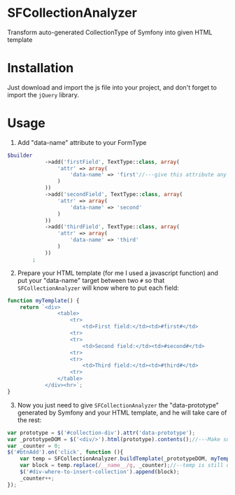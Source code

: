 # SFCollectionAnalyzer
Transform auto-generated CollectionType of Symfony into given HTML template

# Installation
Just download and import the js file into your project, and don't forget to import the `jQuery` library.

# Usage
1. Add "data-name" attribute to your FormType
```php
$builder
            ->add('firstField', TextType::class, array(
                'attr' => array(
                    'data-name' => 'first'//---give this attribute any name you want
                )
            ))
            ->add('secondField', TextType::class, array(
                'attr' => array(
                    'data-name' => 'second'
                )
            ))
            ->add('thirdField', TextType::class, array(
                'attr' => array(
                    'data-name' => 'third'
                )
            ))
        ;
```
2. Prepare your HTML template (for me I used a javascript function) and put your "data-name" target between two `#` so that `SFCollectionAnalyzer` will know where to put each field:
```javascript
function myTemplate() {
    return `<div>
                <table>
                    <tr>
                        <td>First field:</td><td>#first#</td>
                    <tr>
                    <tr>
                        <td>Second field:</td><td>#second#</td>
                    <tr>
                    <tr>
                        <td>Third field:</td><td>#third#</td>
                    <tr>
                </table>
            </div><hr>`;
}

```
3. Now you just need to give `SFCollectionAnalyzer` the "data-prototype" generated by Symfony and your HTML template, and he will take care of the rest:
```javascript
var prototype = $('#collection-div').attr('data-prototype');
var _prototypeDOM = $('<div/>').html(prototype).contents();//---Make sure to convert the prototype into DOM.
var _counter = 0;
$('#btnAdd').on('click', function (){
    var temp = SFCollectionAnalyzer.buildTemplate(_prototypeDOM, myTemplate());
    var block = temp.replace(/__name__/g, _counter);//--temp is still using "__name__" so you just need to replace it with the counter
    $('#div-where-to-insert-collection').append(block);
    _counter++;
});

```
